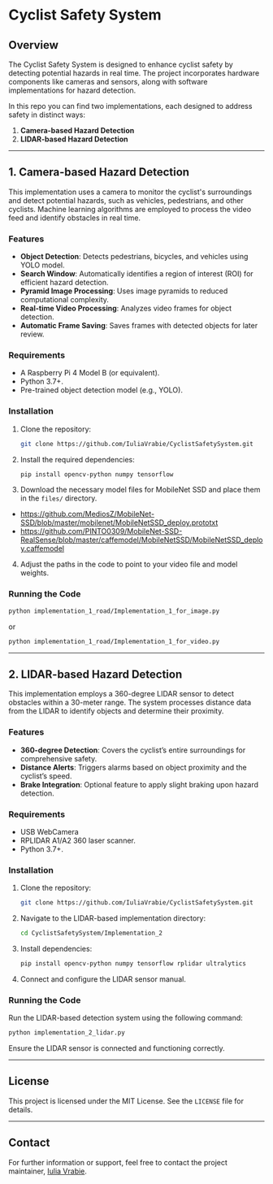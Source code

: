 # Cyclist Safety System

## Overview
The Cyclist Safety System is designed to enhance cyclist safety by detecting potential hazards in real time. The project incorporates hardware components like cameras and sensors, along with software implementations for hazard detection.

In this repo you can find two implementations, each designed to address safety in distinct ways:

1. **Camera-based Hazard Detection**
2. **LIDAR-based Hazard Detection**

---

## 1. Camera-based Hazard Detection

This implementation uses a camera to monitor the cyclist's surroundings and detect potential hazards, such as vehicles, pedestrians, and other cyclists. Machine learning algorithms are employed to process the video feed and identify obstacles in real time.


### Features

- **Object Detection**: Detects pedestrians, bicycles, and vehicles using YOLO model.
- **Search Window**: Automatically identifies a region of interest (ROI) for efficient hazard detection.
- **Pyramid Image Processing**: Uses image pyramids to reduced computational complexity.
- **Real-time Video Processing**: Analyzes video frames for object detection.
- **Automatic Frame Saving**: Saves frames with detected objects for later review.

### Requirements
- A Raspberry Pi 4 Model B (or equivalent).
- Python 3.7+.
- Pre-trained object detection model (e.g., YOLO).

### Installation
1. Clone the repository:
   ```bash
   git clone https://github.com/IuliaVrabie/CyclistSafetySystem.git
   ```
2. Install the required dependencies:
   ```bash
   pip install opencv-python numpy tensorflow
   ```
3. Download the necessary model files for MobileNet SSD and place them in the `files/` directory.
  - https://github.com/MediosZ/MobileNet-SSD/blob/master/mobilenet/MobileNetSSD_deploy.prototxt
  - https://github.com/PINTO0309/MobileNet-SSD-RealSense/blob/master/caffemodel/MobileNetSSD/MobileNetSSD_deploy.caffemodel

4. Adjust the paths in the code to point to your video file and model weights.

### Running the Code
```bash
python implementation_1_road/Implementation_1_for_image.py
```
or 
```bash
python implementation_1_road/Implementation_1_for_video.py
```

---

## 2. LIDAR-based Hazard Detection

This implementation employs a 360-degree LIDAR sensor to detect obstacles within a 30-meter range. The system processes distance data from the LIDAR to identify objects and determine their proximity.

### Features
- **360-degree Detection**: Covers the cyclist’s entire surroundings for comprehensive safety.
- **Distance Alerts**: Triggers alarms based on object proximity and the cyclist’s speed.
- **Brake Integration**: Optional feature to apply slight braking upon hazard detection.

### Requirements
- USB WebCamera
- RPLIDAR A1/A2 360 laser scanner.
- Python 3.7+.

### Installation
1. Clone the repository:
   ```bash
   git clone https://github.com/IuliaVrabie/CyclistSafetySystem.git
   ```
2. Navigate to the LIDAR-based implementation directory:
   ```bash
   cd CyclistSafetySystem/Implementation_2
   ``` 
3. Install dependencies:
   ```bash
   pip install opencv-python numpy tensorflow rplidar ultralytics
   ```
4. Connect and configure the LIDAR sensor manual.

### Running the Code
Run the LIDAR-based detection system using the following command:
```bash
python implementation_2_lidar.py
```
Ensure the LIDAR sensor is connected and functioning correctly.

---


## License
This project is licensed under the MIT License. See the `LICENSE` file for details.

---

## Contact
For further information or support, feel free to contact the project maintainer, [Iulia Vrabie](https://github.com/IuliaVrabie).

